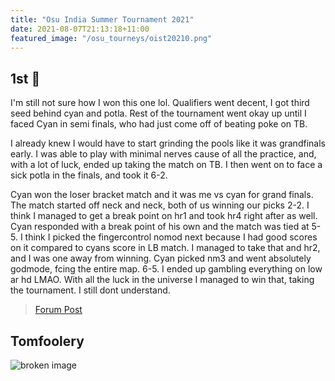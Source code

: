 ```yaml
---
title: "Osu India Summer Tournament 2021"
date: 2021-08-07T21:13:18+11:00
featured_image: "/osu_tourneys/oist20210.png"
---
```


1st 🥇
-----------
<!--more-->
I'm still not sure how I won this one lol. Qualifiers went decent, I got third seed behind cyan and potla. Rest of the tournament went okay up until I faced Cyan in semi finals, who had just come off of beating poke on TB. 

I already knew I would have to start grinding the pools like it was grandfinals early. I was able to play with minimal nerves cause of all the practice, and, with a lot of luck, ended up taking the match on TB. I then went on to face a sick potla in the finals, and took it 6-2. 

Cyan won the loser bracket match and it was me vs cyan for grand finals. The match started off neck and neck, both of us winning our picks 2-2. I think I managed to get a break point on hr1 and took hr4 right after as well. Cyan responded with a break point of his own and the match was tied at 5-5. I think I picked the fingercontrol nomod next because I had good scores on it compared to cyans score in LB match. I managed to take that and hr2, and I was one away from winning. Cyan picked nm3 and went absolutely godmode, fcing the entire map. 6-5. I ended up gambling everything on low ar hd LMAO. With all the luck in the universe I managed to win that, taking the tournament. I still dont understand.

> [Forum Post](https://osu.ppy.sh/community/forums/topics/1328854?n=1)

Tomfoolery
----------

![broken image](/osu_tourneys/oist20211.png)
